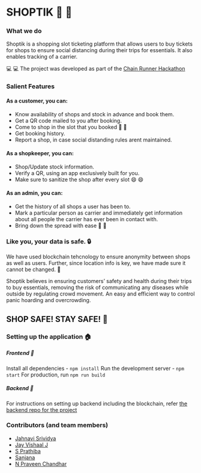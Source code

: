 # SHOPTIK :shopping_cart: :shopping_cart: 

### What we do
Shoptik is a shopping slot ticketing platform that allows users to buy tickets for shops to ensure social distancing during their trips for essentials. It also enables tracking of a carrier.

:computer: :computer: The project was developed as part of the [Chain Runner Hackathon](https://chainrunner.devfolio.co)

### Salient Features
#### As a customer, you can:
* Know availability of shops and stock in advance and book them.
* Get a QR code mailed to you after booking.
* Come to shop in the slot that you booked :shopping_cart: :shopping_cart:
* Get booking history.
* Report a shop, in case social distanding rules arent maintained. 


#### As a shopkeeper, you can:
* Shop/Update stock information.
* Verify a QR, using an app exclusively built for you.
* Make sure to sanitize the shop after every slot :smile: :smile: 

#### As an admin, you can:
* Get the history of all shops a user has been to.
* Mark a particular person as carrier and immediately get information about all people the carrier has ever been in contact with. 
* Bring down the spread with ease :rocket: :rocket: 

### Like you, your data is safe. :lock:
We have used blockchain tehcnology to ensure anonymity between shops as well as users. Further, since location info is key, we have made sure it cannot be changed. :closed_lock_with_key: 


Shoptik believes in ensuring customers’ safety and health during their trips to buy essentials, removing the risk of communicating any diseases while outside by regulating crowd movement. An easy and efficient way to control panic hoarding and overcrowding.

## SHOP SAFE! STAY SAFE! :open_hands:


### Setting up the application :house:
##### Frontend :runner:
Install all dependencies - ```npm install```
Run the development server - ```npm start```
For production, run ```npm run build```

##### Backend :runner:
For instructions on setting up backend including the blockchain, refer [the backend repo for the project](https://github.com/gigatesseract/ShopTikBackend/blob/master/README.md)

### Contributors (and team members)
* [Jahnavi Srividya](https://github.com/JahnaviSrividya) 
* [Jay Vishaal J](https://github.com/jayvishaalj)
* [S Prathiba](https://github.com/prathiba0311)
* [Sanjana](https://github.com/Sanj-ana)
* [N Praveen Chandhar](https://github.com/gigatesseract)